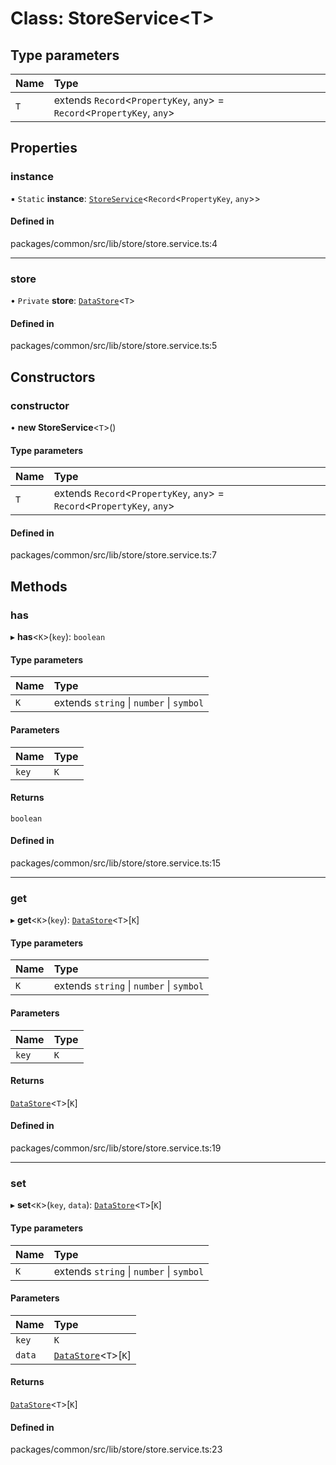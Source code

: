 # Class: StoreService<T\>

## Type parameters

| Name | Type |
| :------ | :------ |
| `T` | extends `Record`<`PropertyKey`, `any`\> = `Record`<`PropertyKey`, `any`\> |

## Properties

### instance

▪ `Static` **instance**: [`StoreService`](StoreService.md)<`Record`<`PropertyKey`, `any`\>\>

#### Defined in

packages/common/src/lib/store/store.service.ts:4

___

### store

• `Private` **store**: [`DataStore`](../types/DataStore.md)<`T`\>

#### Defined in

packages/common/src/lib/store/store.service.ts:5

## Constructors

### constructor

• **new StoreService**<`T`\>()

#### Type parameters

| Name | Type |
| :------ | :------ |
| `T` | extends `Record`<`PropertyKey`, `any`\> = `Record`<`PropertyKey`, `any`\> |

#### Defined in

packages/common/src/lib/store/store.service.ts:7

## Methods

### has

▸ **has**<`K`\>(`key`): `boolean`

#### Type parameters

| Name | Type |
| :------ | :------ |
| `K` | extends `string` \| `number` \| `symbol` |

#### Parameters

| Name | Type |
| :------ | :------ |
| `key` | `K` |

#### Returns

`boolean`

#### Defined in

packages/common/src/lib/store/store.service.ts:15

___

### get

▸ **get**<`K`\>(`key`): [`DataStore`](../types/DataStore.md)<`T`\>[`K`]

#### Type parameters

| Name | Type |
| :------ | :------ |
| `K` | extends `string` \| `number` \| `symbol` |

#### Parameters

| Name | Type |
| :------ | :------ |
| `key` | `K` |

#### Returns

[`DataStore`](../types/DataStore.md)<`T`\>[`K`]

#### Defined in

packages/common/src/lib/store/store.service.ts:19

___

### set

▸ **set**<`K`\>(`key`, `data`): [`DataStore`](../types/DataStore.md)<`T`\>[`K`]

#### Type parameters

| Name | Type |
| :------ | :------ |
| `K` | extends `string` \| `number` \| `symbol` |

#### Parameters

| Name | Type |
| :------ | :------ |
| `key` | `K` |
| `data` | [`DataStore`](../types/DataStore.md)<`T`\>[`K`] |

#### Returns

[`DataStore`](../types/DataStore.md)<`T`\>[`K`]

#### Defined in

packages/common/src/lib/store/store.service.ts:23
